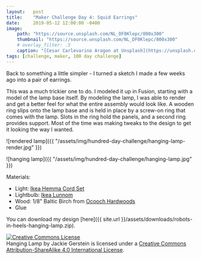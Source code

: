 ```yaml
---
layout:   post
title:    "Maker Challenge Day 4: Squid Earrings"
date:     2019-05-12 12:00:00 -0400
image:
    path: "https://source.unsplash.com/NL_DF0Klepc/800x300"
    thumbnail: "https://source.unsplash.com/NL_DF0Klepc/800x300"
    # overlay_filter: .5
    caption: "[Cesar Carlevarino Aragon at Unsplash](https://unsplash.com/photos/NL_DF0Klepc)"
tags: [challenge, maker, 100 day challenge]
---
```

Back to something a little simpler - I turned a sketch I made a few weeks ago into a pair of earrings.

This was a much trickier one to do. I modeled it up in Fusion, starting with a model of the lamp base itself. By modeling the lamp, I was able to render and get a better feel for what the entire assembly would look like. A wooden ring slips onto the lamp base and is held in place by a screw-on ring that comes with the lamp. Slots in the ring hold the panels, and a second ring provides support. Most of the time was making tweaks to the design to get it looking the way I wanted.

![rendered lamp]({{ "/assets/img/hundred-day-challenge/hanging-lamp-render.jpg" }})

![hanging lamp]({{ "/assets/img/hundred-day-challenge/hanging-lamp.jpg" }})

Materials:

* Light: [Ikea Hemma Cord Set](https://www.ikea.com/us/en/catalog/products/10175810/)
* Lightbulb: [Ikea Lunnom](https://www.ikea.com/us/en/catalog/products/60345023/)
* Wood: 1/8" Baltic Birch from [Ocooch Hardwoods](https://ocoochhardwoods.com/plywood/baltic-birch-plywood/)
* Glue

You can download my design [here]({{ site.url }}/assets/downloads/robots-in-heels-hanging-lamp.zip).

<!-- Licensing info -->
<a rel="license" href="http://creativecommons.org/licenses/by-sa/4.0/"><img alt="Creative Commons License" style="border-width:0" src="https://i.creativecommons.org/l/by-sa/4.0/88x31.png" /></a><br /><span xmlns:dct="http://purl.org/dc/terms/" property="dct:title">Hanging Lamp</span> by <span xmlns:cc="http://creativecommons.org/ns#" property="cc:attributionName">Jackie Gerstein</span> is licensed under a <a rel="license" href="http://creativecommons.org/licenses/by-sa/4.0/">Creative Commons Attribution-ShareAlike 4.0 International License</a>.